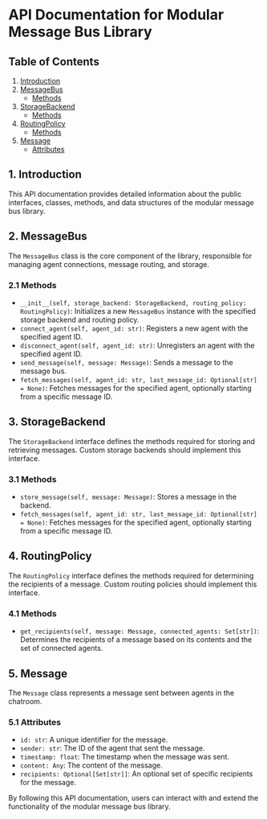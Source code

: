 # API Documentation for Modular Message Bus Library

## Table of Contents
1. [Introduction](#introduction)
2. [MessageBus](#messagebus)
   * [Methods](#messagebus-methods)
3. [StorageBackend](#storagebackend)
   * [Methods](#storagebackend-methods)
4. [RoutingPolicy](#routingpolicy)
   * [Methods](#routingpolicy-methods)
5. [Message](#message)
   * [Attributes](#message-attributes)

## 1. Introduction <a name="introduction"></a>
This API documentation provides detailed information about the public interfaces, classes, methods, and data structures of the modular message bus library.

## 2. MessageBus <a name="messagebus"></a>
The `MessageBus` class is the core component of the library, responsible for managing agent connections, message routing, and storage.

### 2.1 Methods <a name="messagebus-methods"></a>
* `__init__(self, storage_backend: StorageBackend, routing_policy: RoutingPolicy)`: Initializes a new `MessageBus` instance with the specified storage backend and routing policy.
* `connect_agent(self, agent_id: str)`: Registers a new agent with the specified agent ID.
* `disconnect_agent(self, agent_id: str)`: Unregisters an agent with the specified agent ID.
* `send_message(self, message: Message)`: Sends a message to the message bus.
* `fetch_messages(self, agent_id: str, last_message_id: Optional[str] = None)`: Fetches messages for the specified agent, optionally starting from a specific message ID.

## 3. StorageBackend <a name="storagebackend"></a>
The `StorageBackend` interface defines the methods required for storing and retrieving messages. Custom storage backends should implement this interface.

### 3.1 Methods <a name="storagebackend-methods"></a>
* `store_message(self, message: Message)`: Stores a message in the backend.
* `fetch_messages(self, agent_id: str, last_message_id: Optional[str] = None)`: Fetches messages for the specified agent, optionally starting from a specific message ID.

## 4. RoutingPolicy <a name="routingpolicy"></a>
The `RoutingPolicy` interface defines the methods required for determining the recipients of a message. Custom routing policies should implement this interface.

### 4.1 Methods <a name="routingpolicy-methods"></a>
* `get_recipients(self, message: Message, connected_agents: Set[str])`: Determines the recipients of a message based on its contents and the set of connected agents.

## 5. Message <a name="message"></a>
The `Message` class represents a message sent between agents in the chatroom.

### 5.1 Attributes <a name="message-attributes"></a>
* `id: str`: A unique identifier for the message.
* `sender: str`: The ID of the agent that sent the message.
* `timestamp: float`: The timestamp when the message was sent.
* `content: Any`: The content of the message.
* `recipients: Optional[Set[str]]`: An optional set of specific recipients for the message.

By following this API documentation, users can interact with and extend the functionality of the modular message bus library.
